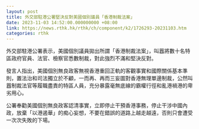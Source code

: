 ```yaml
---
layout: post
title: 外交部駐港公署堅決反對美國個別議員「香港制裁法案」
date: 2023-11-03 14:52:00.000000000 +08:00
link: https://news.rthk.hk/rthk/ch/component/k2/1726293-20231103.htm
categories: rthk
---
```


外交部駐港公署表示，美國個別議員拋出所謂「香港制裁法案」，叫囂將數十名特區政府官員、法官、檢察官悉數制裁，對此強烈不滿和堅決反對。

發言人指出，美國個別無良政客無視香港重回正軌的客觀事實和國際關係基本準則，置法治和司法獨立於不顧，一而再、再而三妄圖對香港無理單邊制裁，公然叫囂制裁法官等履職盡責的特區人員，充分暴露毫無底線的霸權行徑和亂港禍港的卑劣用心。

公署奉勸美國個別無良政客認清事實，立即停止干預香港事務，停止干涉中國內政，放棄「以港遏華」的痴心妄想，不要在錯誤的道路上越走越遠，否則只會遭受一次次失敗的下場。
